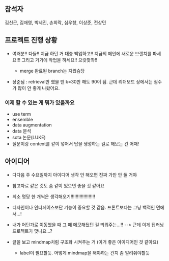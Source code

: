 ## 참석자
김신곤, 김재영, 박세진, 손희락, 심우창, 이상준, 전상민

## 프로젝트 진행 상황
- 여러분!! 다들!! 지금 하던 거 대충 백업하고!! 지금의 메인에 새로운 브랜치를 파세요!!! 그리고 거기에 작업을 하세요!! 으랏촷촤!!
  - merge 완료된 branch는 지웠슴당
  
- 상준님 : retrieval만 했을 땐 k=30만 해도 90이 됨. 근데 리더보드 상에서는 점수가 많이 안 좋게 나왔어요.

### 이제 할 수 있는 게 뭐가 있을까요
- use term
- ensemble
- data augmentation
- data 분석
- sota 논문(LUKE)
- 질문이랑 context를 같이 넣어서 답을 생성하는 걸로 해보는 건 어때!

## 아이디어
- 다다음 주 수요일까지 아이디어 생각 안 해오면 진짜 가만 안 둘 거야
- 참고자료 같은 것도 좀 같이 있으면 좋을 것 같아요
- 최소 명당 한 개씩은 생각해오기!!!!!!!!!!!!!!!!!!!
- 디자인이나 인터페이스보단 기능이 중요할 것 같음. 프론트보다는 그냥 백적인 면에서...!

- 내가 어딘가로 이동했을 때 그 때 메모해뒀던 걸 띄워주는...!! --> 근데 이게 딥러닝 프로젝트가 맞나요...?
- 글을 보고 mindmap처럼 구조화 시켜주는 거 (이거 좋은 아이디어인 것 같아요)
  - label이 필요할듯. 어떻게 mindmap을 해야하는 건지 좀 알려줘야할듯
